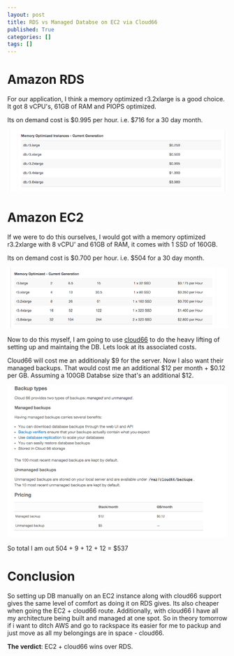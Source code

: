 ```yaml
---
layout: post
title: RDS vs Managed Databse on EC2 via Cloud66
published: True
categories: []
tags: []
---
```


# Amazon RDS

For our application, I think a memory optimized r3.2xlarge is a good choice. It got 8 vCPU's, 61GB of RAM and PIOPS optimized.

Its on demand cost is $0.995 per hour. i.e. $716 for a 30 day month.

![rds pricing](/assets/post3/rds_cost.png)

# Amazon EC2
If we were to do this ourselves, I would got with a memory optimized r3.2xlarge  with 8 vCPU' and 61GB of RAM, it comes with 1 SSD of 160GB.

Its on demand cost is $0.700 per hour. i.e. $504 for a 30 day month.

![rds pricing](/assets/post3/ec2_cost.png)

Now to do this myself, I am going to use [cloud66](http://www.cloud66.com) to do the heavy lifting of setting up and maintaing the DB. Lets look at its associated costs.

Cloud66 will cost me an additionaly $9 for the server. Now I also want their managed backups. That would cost me an additional $12 per month + $0.12 per GB. Assuming a 100GB Databse size that's an additional $12.

![rds pricing](/assets/post3/cloud66_backup_pricing.png)

So total I am out 504 + 9 + 12 + 12 = $537

# Conclusion

So setting up DB manually on an EC2 instance along with cloud66 support gives the same level of comfort as doing it on RDS gives. Its also cheaper when going the EC2 + cloud66 route. Additionally, with cloud66 I have all my architecture being built and managed at one spot. So in theory tomorrow if i want to ditch AWS and go to rackspace its easier for me to packup and just move as all my belongings are in space - cloud66.

**The verdict**: EC2 + cloud66 wins over RDS.

